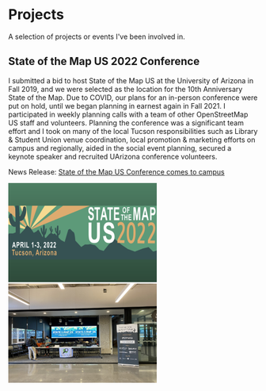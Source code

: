 # Projects
A selection of projects or events I've been involved in.

## State of the Map US 2022 Conference
I submitted a bid to host State of the Map US at the University of Arizona in Fall 2019, and we were selected as the location for the 10th Anniversary State of the Map. Due to COVID, our plans for an in-person conference were put on hold, until we began planning in earnest again in Fall 2021. I participated in weekly planning calls with a team of other OpenStreetMap US staff and volunteers. Planning the conference was a significant team effort and I took on many of the local Tucson responsibilities such as Library & Student Union venue coordination, local promotion & marketing efforts on campus and regionally, aided in the social event planning, secured a keynote speaker and recruited UArizona conference volunteers. 

News Release: [State of the Map US Conference comes to campus](https://new.library.arizona.edu/news/state-map-us-conference-comes-campus)

<img src="/assets/img/state-of-map-us-conference.png" width="300" height="200">  <img src="/assets/img/sotmus_catalyst.jpeg" width="300" height="200">
